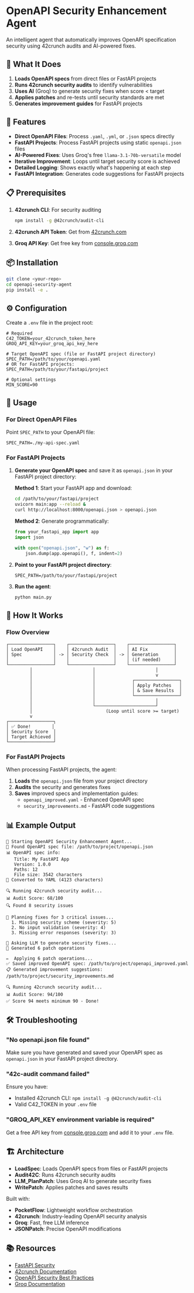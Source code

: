 # OpenAPI Security Enhancement Agent

An intelligent agent that automatically improves OpenAPI specification security using 42crunch audits and AI-powered fixes.

## 🎯 What It Does

1. **Loads OpenAPI specs** from direct files or FastAPI projects
2. **Runs 42crunch security audits** to identify vulnerabilities
3. **Uses AI** (Groq) to generate security fixes when score < target
4. **Applies patches** and re-tests until security standards are met
5. **Generates improvement guides** for FastAPI projects

## 🚀 Features

- **Direct OpenAPI Files**: Process `.yaml`, `.yml`, or `.json` specs directly
- **FastAPI Projects**: Process FastAPI projects using static `openapi.json` files
- **AI-Powered Fixes**: Uses Groq's free `llama-3.1-70b-versatile` model
- **Iterative Improvement**: Loops until target security score is achieved
- **Detailed Logging**: Shows exactly what's happening at each step
- **FastAPI Integration**: Generates code suggestions for FastAPI projects

## 📋 Prerequisites

1. **42crunch CLI**: For security auditing

   ```bash
   npm install -g @42crunch/audit-cli
   ```

2. **42crunch API Token**: Get from [42crunch.com](https://42crunch.com)

3. **Groq API Key**: Get free key from [console.groq.com](https://console.groq.com)

## 📦 Installation

```bash
git clone <your-repo>
cd openapi-security-agent
pip install -e .
```

## ⚙️ Configuration

Create a `.env` file in the project root:

```env
# Required
C42_TOKEN=your_42crunch_token_here
GROQ_API_KEY=your_groq_api_key_here

# Target OpenAPI spec (file or FastAPI project directory)
SPEC_PATH=/path/to/your/openapi.yaml
# OR for FastAPI projects:
SPEC_PATH=/path/to/your/fastapi/project

# Optional settings
MIN_SCORE=90
```

## 📁 Usage

### For Direct OpenAPI Files

Point `SPEC_PATH` to your OpenAPI file:

```env
SPEC_PATH=./my-api-spec.yaml
```

### For FastAPI Projects

1. **Generate your OpenAPI spec** and save it as `openapi.json` in your FastAPI project directory:

   **Method 1**: Start your FastAPI app and download:

   ```bash
   cd /path/to/your/fastapi/project
   uvicorn main:app --reload &
   curl http://localhost:8000/openapi.json > openapi.json
   ```

   **Method 2**: Generate programmatically:

   ```python
   from your_fastapi_app import app
   import json

   with open("openapi.json", "w") as f:
       json.dump(app.openapi(), f, indent=2)
   ```

2. **Point to your FastAPI project directory**:

   ```env
   SPEC_PATH=/path/to/your/fastapi/project
   ```

3. **Run the agent**:
   ```bash
   python main.py
   ```

## 🔄 How It Works

### Flow Overview

```
┌─────────────────┐    ┌─────────────────┐    ┌─────────────────┐
│ Load OpenAPI    │    │ 42crunch Audit  │    │ AI Fix          │
│ Spec            │ -> │ Security Check  │ -> │ Generation      │
│                 │    │                 │    │ (if needed)     │
└─────────────────┘    └─────────────────┘    └─────────────────┘
         │                       │                       │
         │                       │                       v
         │                       │              ┌─────────────────┐
         │                       │              │ Apply Patches   │
         │                       │              │ & Save Results  │
         │                       │              └─────────────────┘
         │                       │                       │
         │                       └───────────────────────┘
         │                            (Loop until score >= target)
         v
┌─────────────────┐
│ ✅ Done!        │
│ Security Score  │
│ Target Achieved │
└─────────────────┘
```

### For FastAPI Projects

When processing FastAPI projects, the agent:

1. **Loads** the `openapi.json` file from your project directory
2. **Audits** the security and generates fixes
3. **Saves** improved specs and implementation guides:
   - `openapi_improved.yaml` - Enhanced OpenAPI spec
   - `security_improvements.md` - FastAPI code suggestions

## 📊 Example Output

```
🚀 Starting OpenAPI Security Enhancement Agent...
📄 Found OpenAPI spec file: /path/to/project/openapi.json
📊 OpenAPI spec info:
   Title: My FastAPI App
   Version: 1.0.0
   Paths: 12
   File size: 3542 characters
📝 Converted to YAML (4123 characters)

🔍 Running 42crunch security audit...
📊 Audit Score: 68/100
🔍 Found 8 security issues

🔧 Planning fixes for 3 critical issues...
  1. Missing security scheme (severity: 5)
  2. No input validation (severity: 4)
  3. Missing error responses (severity: 3)

🤖 Asking LLM to generate security fixes...
🚀 Generated 6 patch operations

✏️  Applying 6 patch operations...
✅ Saved improved OpenAPI spec: /path/to/project/openapi_improved.yaml
📋 Generated improvement suggestions: /path/to/project/security_improvements.md

🔍 Running 42crunch security audit...
📊 Audit Score: 94/100
✅ Score 94 meets minimum 90 - Done!
```

## 🛠️ Troubleshooting

### "No openapi.json file found"

Make sure you have generated and saved your OpenAPI spec as `openapi.json` in your FastAPI project directory.

### "42c-audit command failed"

Ensure you have:

- Installed 42crunch CLI: `npm install -g @42crunch/audit-cli`
- Valid C42_TOKEN in your `.env` file

### "GROQ_API_KEY environment variable is required"

Get a free API key from [console.groq.com](https://console.groq.com) and add it to your `.env` file.

## 🏗️ Architecture

- **LoadSpec**: Loads OpenAPI specs from files or FastAPI projects
- **Audit42C**: Runs 42crunch security audits
- **LLM_PlanPatch**: Uses Groq AI to generate security fixes
- **WritePatch**: Applies patches and saves results

Built with:

- **PocketFlow**: Lightweight workflow orchestration
- **42crunch**: Industry-leading OpenAPI security analysis
- **Groq**: Fast, free LLM inference
- **JSONPatch**: Precise OpenAPI modifications

## 📚 Resources

- [FastAPI Security](https://fastapi.tiangolo.com/tutorial/security/)
- [42crunch Documentation](https://docs.42crunch.com/)
- [OpenAPI Security Best Practices](https://owasp.org/www-project-api-security/)
- [Groq Documentation](https://console.groq.com/docs)
